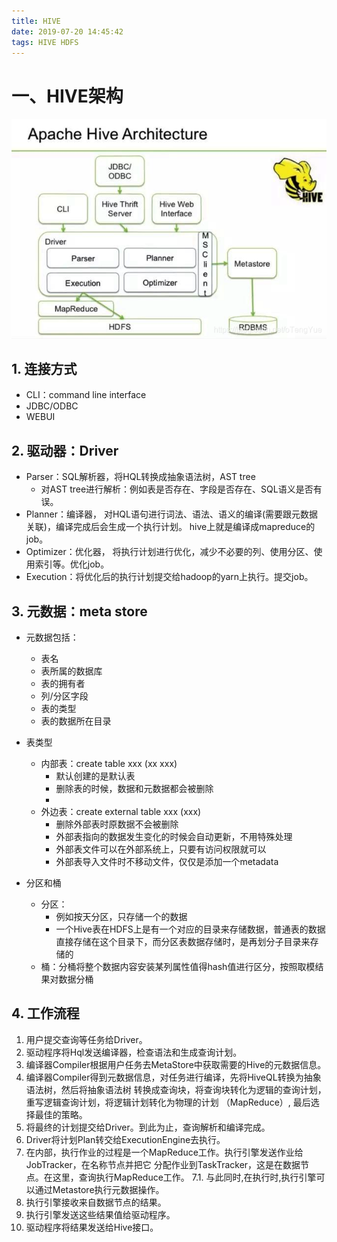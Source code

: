 ```yaml
---
title: HIVE
date: 2019-07-20 14:45:42
tags: HIVE HDFS
---
```

# 一、HIVE架构
![HIVE架构](2019-07-20-HIVE/HIVE架构.png)

## 1. 连接方式
* CLI：command line interface
* JDBC/ODBC
* WEBUI

## 2. 驱动器：Driver
* Parser：SQL解析器，将HQL转换成抽象语法树，AST tree
    * 对AST tree进行解析：例如表是否存在、字段是否存在、SQL语义是否有误。
* Planner：编译器， 对HQL语句进行词法、语法、语义的编译(需要跟元数据关联)，编译完成后会生成一个执行计划。 hive上就是编译成mapreduce的job。
* Optimizer：优化器， 将执行计划进行优化，减少不必要的列、使用分区、使用索引等。优化job。
* Execution：将优化后的执行计划提交给hadoop的yarn上执行。提交job。

## 3. 元数据：meta store
* 元数据包括：
    * 表名
    * 表所属的数据库
    * 表的拥有者
    * 列/分区字段
    * 表的类型
    * 表的数据所在目录

* 表类型
    * 内部表：create table xxx (xx xxx)
        * 默认创建的是默认表
        * 删除表的时候，数据和元数据都会被删除
        * 
    * 外边表：create external table xxx (xxx)
        * 删除外部表时原数据不会被删除
        * 外部表指向的数据发生变化的时候会自动更新，不用特殊处理
        * 外部表文件可以在外部系统上，只要有访问权限就可以
        * 外部表导入文件时不移动文件，仅仅是添加一个metadata

* 分区和桶
    * 分区：
        * 例如按天分区，只存储一个的数据
        * 一个Hive表在HDFS上是有一个对应的目录来存储数据，普通表的数据直接存储在这个目录下，而分区表数据存储时，是再划分子目录来存储的
    * 桶：分桶将整个数据内容安装某列属性值得hash值进行区分，按照取模结果对数据分桶            
    
    
## 4. 工作流程

1. 用户提交查询等任务给Driver。
2. 驱动程序将Hql发送编译器，检查语法和生成查询计划。
3. 编译器Compiler根据用户任务去MetaStore中获取需要的Hive的元数据信息。
4. 编译器Compiler得到元数据信息，对任务进行编译，先将HiveQL转换为抽象语法树，然后将抽象语法树 转换成查询块，将查询块转化为逻辑的查询计划，重写逻辑查询计划，将逻辑计划转化为物理的计划 （MapReduce）, 最后选择最佳的策略。
5. 将最终的计划提交给Driver。到此为止，查询解析和编译完成。
6. Driver将计划Plan转交给ExecutionEngine去执行。
7. 在内部，执行作业的过程是一个MapReduce工作。执行引擎发送作业给JobTracker，在名称节点并把它 分配作业到TaskTracker，这是在数据节点。在这里，查询执行MapReduce工作。
    7.1. 与此同时,在执行时,执行引擎可以通过Metastore执行元数据操作。
8. 执行引擎接收来自数据节点的结果。
9. 执行引擎发送这些结果值给驱动程序。
10. 驱动程序将结果发送给Hive接口。    

    